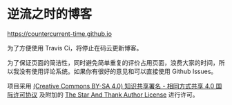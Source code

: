 # 逆流之时的博客

https://countercurrent-time.github.io

为了方便使用 Travis Ci，将停止在码云更新博客。

为了保证页面的简洁性，同时避免简单重复的评价占用页面，浪费大家的时间，所以我没有使用评论系统。如果你有很好的意见和可以直接使用 Github Issues。

项目采用 [(Creative Commons BY-SA 4.0) 知识共享署名 - 相同方式共享 4.0 国际许可协议](https://creativecommons.org/licenses/by-sa/4.0/deed.zh) 及附加的 [The Star And Thank Author License](https://github.com/zTrix/sata-license) 进行许可。
